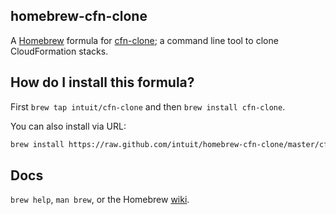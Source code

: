 ## homebrew-cfn-clone

A [Homebrew][homebrew] formula for [cfn-clone][]; a command line tool to clone CloudFormation stacks.

## How do I install this formula?

First `brew tap intuit/cfn-clone` and then `brew install cfn-clone`.

You can also install via URL:

```sh
brew install https://raw.github.com/intuit/homebrew-cfn-clone/master/cfn-clone.rb
```

## Docs

`brew help`, `man brew`, or the Homebrew [wiki][].

[cfn-clone]: https://github.com/intuit/cfn-clone
[homebrew]: http://brew.sh/
[wiki]: http://wiki.github.com/Homebrew/homebrew
